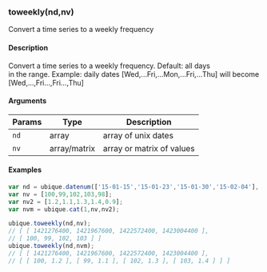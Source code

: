 ### toweekly(nd,nv)

Convert a time series to a weekly frequency


#### Description

Convert a time series to a weekly frequency. Default: all days  
in the range. Example: daily dates [Wed,...Fri,...Mon,...Fri,...Thu] will become  
[Wed,...,Fri...,Fri...,Thu]  



#### Arguments

|Params|Type|Description
|---------|----|-----------
|`nd` | array | array of unix dates
|`nv` | array/matrix | array or matrix of values


#### Examples

```js
var nd = ubique.datenum(['15-01-15','15-01-23','15-01-30','15-02-04'],'YY-MM-DD');
var nv = [100,99,102,103,98];
var nv2 = [1.2,1.1,1.3,1.4,0.9];
var nvm = ubique.cat(1,nv,nv2);

ubique.toweekly(nd,nv);
// [ [ 1421276400, 1421967600, 1422572400, 1423004400 ],
// [ 100, 99, 102, 103 ] ]
ubique.toweekly(nd,nvm);
// [ [ 1421276400, 1421967600, 1422572400, 1423004400 ],
// [ [ 100, 1.2 ], [ 99, 1.1 ], [ 102, 1.3 ], [ 103, 1.4 ] ] ]
```

